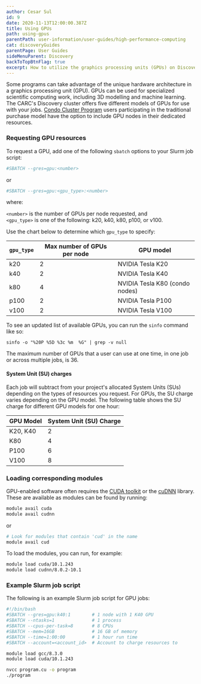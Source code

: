 ```yaml
---
author: Cesar Sul
id: 9
date: 2020-11-13T12:00:00.387Z
title: Using GPUs
path: using-gpus
parentPath: user-information/user-guides/high-performance-computing
cat: discoveryGuides
parentPage: User Guides
sideMenuParent: Discovery
backToTopBtnFlag: true
excerpt: How to utilize the graphics processing units (GPUs) on Discovery or Endeavour.
---
```


Some programs can take advantage of the unique hardware architecture in a graphics processing unit (GPU). GPUs can be used for specialized scientific computing work, including 3D modelling and machine learning. The CARC's Discovery cluster offers five different models of GPUs for use with your jobs. [Condo Cluster Program](/user-information/ccp) users participating in the traditional purchase model have the option to include GPU nodes in their dedicated resources.

### Requesting GPU resources

To request a GPU, add one of the following `sbatch` options to your Slurm job script:

```sh
#SBATCH --gres=gpu:<number>
```

or

```sh
#SBATCH --gres=gpu:<gpu_type>:<number>
```

where:

`<number>` is the number of GPUs per node requested, and  
`<gpu_type>` is one of the following: k20, k40, k80, p100, or v100.

Use the chart below to determine which `gpu_type` to specify:

|`gpu_type` | Max number of GPUs per node | GPU model|
|---|---|---|
|k20 	|2| NVIDIA Tesla K20 |
|k40 	|2| NVIDIA Tesla K40 |
|k80 	|4| NVIDIA Tesla K80 (condo nodes) |
|p100 	|2| NVIDIA Tesla P100 |
|v100 	|2| NVIDIA Tesla V100 |

To see an updated list of available GPUs, you can run the `sinfo` command like so:

```
sinfo -o "%20P %5D %3c %m  %G" | grep -v null
```

The maximum number of GPUs that a user can use at one time, in one job or across multiple jobs, is 36.

#### System Unit (SU) charges

Each job will subtract from your project's allocated System Units (SUs) depending on the types of resources you request. For GPUs, the SU charge varies depending on the GPU model. The following table shows the SU charge for different GPU models for one hour:

| GPU Model | System Unit (SU) Charge |
|-----------|-------------------------|
| K20, K40  | 2                       |
| K80       | 4                       |
| P100      | 6                       |
| V100      | 8                       |

### Loading corresponding modules

GPU-enabled software often requires the [CUDA toolkit](https://developer.nvidia.com/cuda-toolkit) or the [cuDNN](https://developer.nvidia.com/cudnn) library. These are available as modules can be found by running:

```sh
module avail cuda
module avail cudnn
```

or

```sh
# Look for modules that contain 'cud' in the name
module avail cud
```

To load the modules, you can run, for example:

```sh
module load cuda/10.1.243
module load cudnn/8.0.2-10.1
```

### Example Slurm job script

The following is an example Slurm job script for GPU jobs:

```sh
#!/bin/bash
#SBATCH --gres=gpu:k40:1        # 1 node with 1 K40 GPU
#SBATCH --ntasks=1              # 1 process
#SBATCH --cpus-per-task=8       # 8 CPUs
#SBATCH --mem=16GB              # 16 GB of memory
#SBATCH --time=1:00:00          # 1 hour run time
#SBATCH --account=<account_id>  # Account to charge resources to

module load gcc/8.3.0
module load cuda/10.1.243

nvcc program.cu -o program
./program
```
